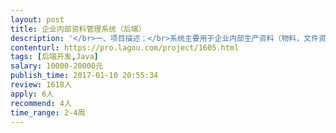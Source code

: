 ```yaml
---                
layout: post       
title: 企业内部资料管理系统（后端）           
description: '</br>一、项目描述：</br>系统主要用于企业内部生产资料（物料，文件资料）管理，统计。主要用于公司内部跨部门多用户间的协作，规范企业的运作流程，实现管理行为可追溯，可控。</br>后端采用java进行开发，为前端提供api数据支持，整体采用前后端分离的架构。</br></br>二、主要功能点：</br>excel表格导入，物料商品状态的更改，用户创建管理，条目浏览，文件上传，消息推送，消息通知与推送、数据统计，登录注册。</br></br></br>三、人员要求：</br>1、有文档管理系统，企业OA开发经验；</br>2、精通Java，了解jQuery、Javascript、Maven、Redis等技术，熟练使用MySQL等关系型数据库等；</br>3, 有文档处理，BI经验优先。</br>4，良好的沟通能力和契约精神。</br>5，有充足，稳定时间保证进度。</br>'     
contenturl: https://pro.lagou.com/project/1605.html      
tags: [后端开发,Java]            
salary: 10000-20000元          
publish_time: 2017-01-10 20:55:34         
review: 1618人                   
apply: 6人                   
recommend: 4人                   
time_range: 2-4周              
---                 
```

